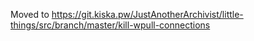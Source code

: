 Moved to https://git.kiska.pw/JustAnotherArchivist/little-things/src/branch/master/kill-wpull-connections
